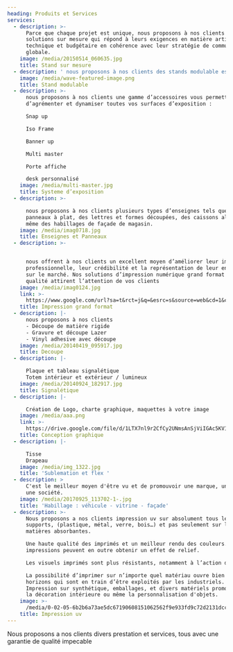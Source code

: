 ```yaml
---
heading: Produits et Services
services:
  - description: >-
      Parce que chaque projet est unique, nous proposons à nos clients des
      solutions sur mesure qui répond à leurs exigences en matière artistique,
      technique et budgétaire en cohérence avec leur stratégie de communication
      globale.
    image: /media/20150514_060635.jpg
    title: Stand sur mesure
  - description: ' nous proposons à nos clients des stands modulable est facilement transportable grâce à au principe de profilé étudié pour un rangement optimal et des réutilisations multiples sur divers formats.'
    image: /media/wave-featured-image.png
    title: Stand modulable
  - description: >-
      nous proposons à nos clients une gamme d’accessoires vous permettant de
      d’agrémenter et dynamiser toutes vos surfaces d’exposition :

      Snap up  

      Iso Frame 

      Banner up  

      Multi master 

      Porte affiche

      desk personnalisé
    image: /media/multi-master.jpg
    title: Systeme d’exposition
  - description: >-

      nous proposons à nos clients plusieurs types d’enseignes tels que des
      panneaux à plat, des lettres et formes découpées, des caissons alu plié et
      même des habillages de façade de magasin.
    image: /media/imag0718.jpg
    title: Enseignes et Panneaux
  - description: >-


      nous offrent à nos clients un excellent moyen d’améliorer leur image
      professionnelle, leur crédibilité et la représentation de leur entreprise
      sur le marché. Nos solutions d’impression numérique grand format de
      qualité attirent l’attention de vos clients 
    image: /media/imag0124.jpg
    link: >-
      https://www.google.com/url?sa=t&rct=j&q=&esrc=s&source=web&cd=1&cad=rja&uact=8&ved=2ahUKEwiA_vDHxdjcAhWIsaQKHTcTCmYQFjAAegQIABAC&url=https%3A%2F%2Fwww.corel.com%2Fcontent%2Fpdf%2Fcgsx3%2Finsights%2Fife_digital.pdf&usg=AOvVaw0H9mP_spDPOnVRPKigQttj
    title: Impression grand format
  - description: |-
      nous proposons à nos clients 
      - Découpe de matière rigide 
      - Gravure et découpe Lazer 
      - Vinyl adhesive avec découpe
    image: /media/20140419_095917.jpg
    title: Decoupe
  - description: |-

      Plaque et tableau signalétique
      Totem intérieur et extérieur / lumineux
    image: /media/20140924_182917.jpg
    title: Signalétique
  - description: |-

      Création de Logo, charte graphique, maquettes à votre image
    image: /media/aaa.png
    link: >-
      https://drive.google.com/file/d/1LTX7nl9r2CfCy2UNmsAnSjViIGAc5KV1/view?usp=sharing
    title: Conception graphique
  - description: |-

      Tisse 
      Drapeau 
    image: /media/img_1322.jpg
    title: 'Sublemation et flex '
  - description: >
      C'est le meilleur moyen d'être vu et de promouvoir une marque, un produit,
      une société. 
    image: /media/20170925_113702-1-.jpg
    title: 'Habillage : véhicule - vitrine - façade'
  - description: >-
      Nous proposons a nos clients impression uv sur absolument tous les
      supports, (plastique, métal, verre, bois…) et pas seulement sur les
      matières absorbantes. 

      Une haute qualité des imprimés et un meilleur rendu des couleurs. Les
      impressions peuvent en outre obtenir un effet de relief. 

      Les visuels imprimés sont plus résistants, notamment à l’action du soleil 

      La possibilité d’imprimer sur n’importe quel matériau ouvre bien des
      horizons qui sont en train d’être exploités par les industriels.
      Impression sur synthétique, emballages, et divers matériels promotionnels…
      la décoration intérieure ou même la personnalisation d'objets. 
    image: >-
      /media/0-02-05-6b2b6a73ae5dc67190608151062562f9e933fd9c72d2131dcc7399bf5a2f960d_full.jpg
    title: Impression uv
---
```

Nous proposons a nos clients divers prestation et services, tous avec une garantie de qualité impecable
